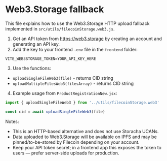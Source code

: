 # Web3.Storage fallback

This file explains how to use the Web3.Storage HTTP upload fallback implemented in `src/utils/filecoinStorage.web3.js`.

1. Get an API token from https://web3.storage by creating an account and generating an API key.
2. Add the key to your frontend `.env` file in the `frontend` folder:

```
VITE_WEB3STORAGE_TOKEN=YOUR_API_KEY_HERE
```

3. Use the functions:

- `uploadSingleFileWeb3(file)` - returns CID string
- `uploadMultipleFilesWeb3(filesArray)` - returns CID string

4. Example usage from `ProductRegistrationNew.jsx`:

```js
import { uploadSingleFileWeb3 } from '../utils/filecoinStorage.web3'

const cid = await uploadSingleFileWeb3(file)
```

Notes:
- This is an HTTP-based alternative and does not use Storacha UCANs.
- Data uploaded to Web3.Storage will be available on IPFS and may be pinned/to-be-stored by Filecoin depending on your account.
- Keep your API token secret; in a frontend app this exposes the token to users — prefer server-side uploads for production.
